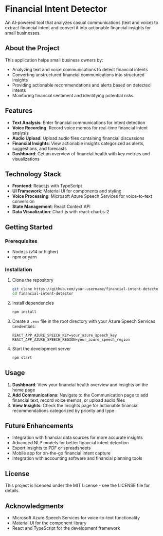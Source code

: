 # Financial Intent Detector

An AI-powered tool that analyzes casual communications (text and voice) to extract financial intent and convert it into actionable financial insights for small businesses.

## About the Project

This application helps small business owners by:

- Analyzing text and voice communications to detect financial intents
- Converting unstructured financial communications into structured insights
- Providing actionable recommendations and alerts based on detected intents
- Monitoring financial sentiment and identifying potential risks

## Features

- **Text Analysis**: Enter financial communications for intent detection
- **Voice Recording**: Record voice memos for real-time financial intent analysis
- **Audio Upload**: Upload audio files containing financial discussions
- **Financial Insights**: View actionable insights categorized as alerts, suggestions, and forecasts
- **Dashboard**: Get an overview of financial health with key metrics and visualizations

## Technology Stack

- **Frontend**: React.js with TypeScript
- **UI Framework**: Material UI for components and styling
- **Voice Processing**: Microsoft Azure Speech Services for voice-to-text conversion
- **State Management**: React Context API
- **Data Visualization**: Chart.js with react-chartjs-2

## Getting Started

### Prerequisites

- Node.js (v14 or higher)
- npm or yarn

### Installation

1. Clone the repository
   ```bash
   git clone https://github.com/your-username/financial-intent-detector.git
   cd financial-intent-detector
   ```

2. Install dependencies
   ```bash
   npm install
   ```

3. Create a `.env` file in the root directory with your Azure Speech Services credentials:
   ```
   REACT_APP_AZURE_SPEECH_KEY=your_azure_speech_key
   REACT_APP_AZURE_SPEECH_REGION=your_azure_speech_region
   ```

4. Start the development server
   ```bash
   npm start
   ```

## Usage

1. **Dashboard**: View your financial health overview and insights on the home page
2. **Add Communications**: Navigate to the Communication page to add financial text, record voice memos, or upload audio files
3. **View Insights**: Check the Insights page for actionable financial recommendations categorized by priority and type

## Future Enhancements

- Integration with financial data sources for more accurate insights
- Advanced NLP models for better financial intent detection
- Export insights to PDF or spreadsheets
- Mobile app for on-the-go financial intent capture
- Integration with accounting software and financial planning tools

## License

This project is licensed under the MIT License - see the LICENSE file for details.

## Acknowledgments

- Microsoft Azure Speech Services for voice-to-text functionality
- Material UI for the component library
- React and TypeScript for the development framework
